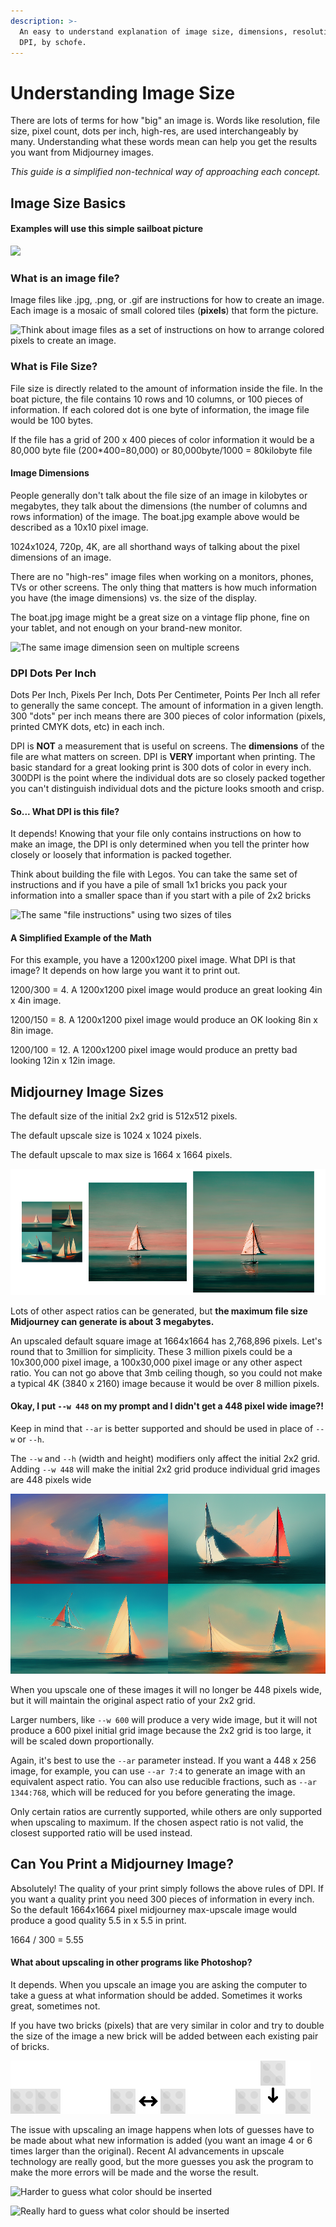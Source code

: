 ```yaml
---
description: >-
  An easy to understand explanation of image size, dimensions, resolutions, and
  DPI, by schofe.
---
```


# Understanding Image Size

There are lots of terms for how "big" an image is. Words like resolution, file size, pixel count, dots per inch, high-res, are used interchangeably by many. Understanding what these words mean can help you get the results you want from Midjourney images.

_This guide is a simplified non-technical way of approaching each concept._



## Image Size Basics

#### Examples will use this simple sailboat picture

![](../.gitbook/assets/Resolution\_MJBoat.png)



### **What is an image file?**

Image files like .jpg, .png, or .gif are instructions for how to create an image. \
Each image is a mosaic of small colored tiles (**pixels**) that form the picture.&#x20;

![Think about image files as a set of instructions on how to arrange colored pixels to create an image.](../.gitbook/assets/Resolution\_Instructions.png)

### What is File Size?

File size is directly related to the amount of information inside the file. In the boat picture, the file contains 10 rows and 10 columns, or 100 pieces of information. If each colored dot is one byte of information, the image file would be 100 bytes.&#x20;

If the file has a grid of 200 x 400 pieces of color information it would be a 80,000 byte file (200\*400=80,000) or 80,000byte/1000 = 80kilobyte file

#### Image Dimensions

People generally don't talk about the file size of an image in kilobytes or megabytes, they talk about the dimensions (the number of columns and rows information) of the image. The boat.jpg example above would be described as a 10x10 pixel image.&#x20;

1024x1024, 720p, 4K, are all shorthand ways of talking about the pixel dimensions of an image.



There are no "high-res" image files when working on a monitors, phones, TVs or other screens. The only thing that matters is how much information you have (the image dimensions) vs. the size of the display.

The boat.jpg image might be a great size on a vintage flip phone, fine on your tablet, and not enough on your brand-new monitor.

![The same image dimension seen on multiple screens](../.gitbook/assets/Resolution\_screenSize.png)

### DPI Dots Per Inch

Dots Per Inch, Pixels Per Inch, Dots Per Centimeter, Points Per Inch all refer to generally the same concept. The amount of information in a given length. 300 "dots" per inch means there are 300 pieces of color information (pixels, printed CMYK dots, etc) in each inch.

DPI is **NOT** a measurement that is useful on screens. The **dimensions** of the file are what matters on screen. DPI is **VERY** important when printing. The basic standard for a great looking print is 300 dots of color in every inch. 300DPI is the point where the individual dots are so closely packed together you can't distinguish individual dots and the picture looks smooth and crisp.

#### So... What DPI is this file?

It depends! Knowing that your file only contains instructions on how to make an image, the DPI is only determined when you tell the printer how closely or loosely that information is packed together.

Think about building the file with Legos.  You can take the same set of instructions and if you have a pile of small 1x1 bricks you pack your information into a smaller space than if you start with a pile of 2x2 bricks

![The same "file instructions" using two sizes of tiles ](../.gitbook/assets/Resolution\_TileSize.png)

#### A Simplified Example of the Math

For this example, you have a 1200x1200 pixel image.  What DPI is that image? It depends on how large you want it to print out.

1200/300 = 4. A 1200x1200 pixel image would produce an great looking 4in x 4in image.

1200/150 = 8. A 1200x1200 pixel image would produce an OK looking 8in x 8in image.

1200/100 = 12. A 1200x1200 pixel image would produce an pretty bad looking 12in x 12in image.&#x20;





## Midjourney Image Sizes

The default size of the initial 2x2 grid is 512x512 pixels.

The default upscale size is 1024 x 1024 pixels.

The default upscale to max size is 1664 x 1664 pixels.

![](<../.gitbook/assets/Image Comparisson.png>)

Lots of other aspect ratios can be generated, but **the maximum file size Midjourney can generate is about 3 megabytes.**

An upscaled default square image at 1664x1664 has 2,768,896 pixels. Let's round that to 3million for simplicity. These 3 million pixels could be a 10x300,000 pixel image, a 100x30,000 pixel image or any other aspect ratio. You can not go above that 3mb ceiling though, so you could not make a typical 4K (3840 x 2160) image because it would be over 8 million pixels.

#### Okay, I put  `--w 448` on my prompt and I didn't get a 448 pixel wide image?!

Keep in mind that  `--ar` is better supported and should be used in place of `--w` or `--h`.

The `--w` and `--h` (width and height) modifiers only affect the initial 2x2 grid.  Adding `--w 448` will make the initial 2x2 grid produce individual grid images are 448 pixels wide

![/imagine sailboat --w 448 produces a 896 x 512 beginning grid. Equivalent to using /imagine sailboat --ar 7:4, which is better supported and should be used instead](<../.gitbook/assets/image (1) (1) (1).png>)

When you upscale one of these images it will no longer be 448 pixels wide, but it will maintain the original aspect ratio of your 2x2 grid.

Larger numbers, like `--w 600` will produce a very wide image, but it will not produce a 600 pixel initial grid image because the 2x2 grid is too large, it will be scaled down proportionally.

Again, it's best to use the `--ar` parameter instead. If you want a 448 x 256 image, for example, you can use `--ar 7:4` to generate an image with an equivalent aspect ratio. You can also use reducible fractions, such as `--ar 1344:768`, which will be reduced for you before generating the image.&#x20;

Only certain ratios are currently supported, while others are only supported when upscaling to maximum. If the chosen aspect ratio is not valid, the closest supported ratio will be used instead.



## Can You Print a Midjourney Image?

Absolutely! The quality of your print simply follows the above rules of DPI.  If you want a quality print you need 300 pieces of information in every inch.  So the default 1664x1664 pixel midjourney max-upscale image would produce a good quality 5.5 in x 5.5 in print.

1664 / 300 = 5.55



#### What about upscaling in other programs like Photoshop?

It depends. When you upscale an image you are asking the computer to take a guess at what information should be added. Sometimes it works great, sometimes not.&#x20;

If you have two bricks (pixels) that are very similar in color and try to double the size of the image a new brick will be added between each existing pair of bricks.&#x20;

![Easy to guess what color should be inserted](../.gitbook/assets/Upscale2x.jpg)

The issue with upscaling an image happens when lots of guesses have to be made about what new information is added (you want an image 4 or 6 times larger than the original). Recent AI advancements in upscale technology are really good, but the more guesses you ask the program to make the more errors will be made and the worse the result. &#x20;

![Harder to guess what color should be inserted](<../.gitbook/assets/MJ\_Upscales (1) (1) (1) (1).jpg>)



![Really hard to guess what color should be inserted](../.gitbook/assets/MJ\_Upscales\_4X.jpg)







